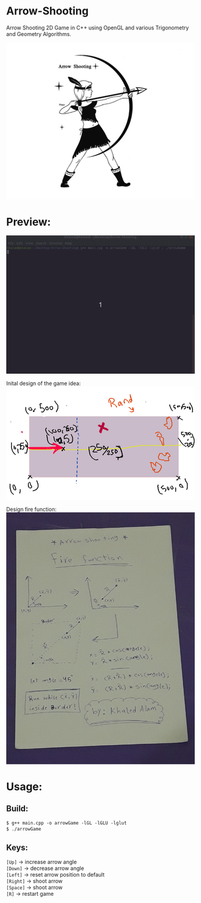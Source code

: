 # Arrow-Shooting

Arrow Shooting 2D Game in C++ using OpenGL and various Trigonometry and Geometry Algorithms.

<img src="imgs/arrow.jpg">

# Preview:

![](preview.gif)

Inital design of the game idea:
<img src="imgs/inital_plan.png">

Design fire function:
<img src="imgs/fire_func.jpg">

# Usage:

## Build:

```
$ g++ main.cpp -o arrowGame -lGL -lGLU -lglut
$ ./arrowGame
```

## Keys:<br>

`[Up]` -> increase arrow angle<br>
`[Down]` -> decrease arrow angle<br>
`[Left]` -> reset arrow position to default<br>
`[Right]` -> shoot arrow<br>
`[Space]` -> shoot arrow<br>
`[R]` -> restart game<br>
